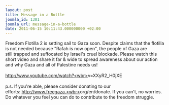 ```yaml
---
layout: post
title: Message in a Bottle
joomla_id: 1301
joomla_url: message-in-a-bottle
date: 2011-06-15 10:11:43.000000000 +02:00
---
```

Freedom Flotilla 2 is setting sail to Gaza soon. Despite claims that the flotilla is not needed because "Rafah is now open", the people of Gaza are<br />still trapped and suffocated by Israel's cruel blockade. Please watch this short video and share it far & wide to spread awareness about our action and why Gaza and all of Palestine needs us!<br /> <br /> <a href="http://www.youtube.com/watch?v=XXyR2_H0jXE" target="_blank">http://www.youtube.com/watch?<wbr></wbr>v=XXyR2_H0jXE</a><br /> <br />p.s. If you're able, please consider donating to our efforts: <a href="en/donate" target="_blank">http://www.freegaza.<wbr></wbr>org/en/donate</a>. If you can't, no worries. Do whatever you feel you can do to contribute to the freedom struggle.
